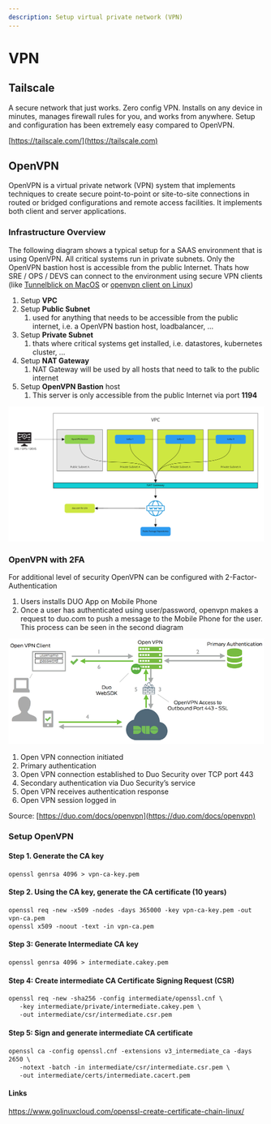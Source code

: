 ```yaml
---
description: Setup virtual private network (VPN)
---
```


# VPN

## Tailscale

A secure network that just works. Zero config VPN. Installs on any device in minutes, manages firewall rules for you, and works from anywhere. Setup and configuration has been extremely easy compared to OpenVPN.

[https://tailscale.com/](https://tailscale.com)

## OpenVPN

OpenVPN is a virtual private network (VPN) system that implements techniques to create secure point-to-point or site-to-site connections in routed or bridged configurations and remote access facilities. It implements both client and server applications.

### Infrastructure Overview

The following diagram shows a typical setup for a SAAS environment that is using OpenVPN. All critical systems run in private subnets. Only the OpenVPN bastion host is accessible from the public Internet. Thats how SRE / OPS / DEVS can connect to the environment using secure VPN clients (like [Tunnelblick on MacOS](https://tunnelblick.net/downloads.html) or [openvpn client on Linux](https://openvpn.net/cloud-docs/openvpn-3-client-for-linux/))

1. Setup **VPC**
2. Setup **Public Subnet**
   1. used for anything that needs to be accessible from the public internet, i.e. a OpenVPN bastion host, loadbalancer, ...
3. Setup **Private Subnet**
   1. thats where critical systems get installed, i.e. datastores, kubernetes cluster, ...
4. Setup **NAT Gateway**
   1. NAT Gateway will be used by all hosts that need to talk to the public internet
5. Setup **OpenVPN Bastion** host
   1. This server is only accessible from the public Internet via port **1194**

![](<../.gitbook/assets/image (2).png>)

### OpenVPN with 2FA

For additional level of security OpenVPN can be configured with 2-Factor-Authentication

1. Users installs DUO App on Mobile Phone
2. Once a user has authenticated using user/password, openvpn makes a request to duo.com to push a message to the Mobile Phone for the user. This process can be seen in the second diagram

![](<../.gitbook/assets/image (3).png>)

1. Open VPN connection initiated
2. Primary authentication
3. Open VPN connection established to Duo Security over TCP port 443
4. Secondary authentication via Duo Security’s service
5. Open VPN receives authentication response
6. Open VPN session logged in

Source: [https://duo.com/docs/openvpn](https://duo.com/docs/openvpn)

### Setup OpenVPN

#### Step 1. Generate the CA key

```
openssl genrsa 4096 > vpn-ca-key.pem
```

#### Step 2. Using the CA key, generate the CA certificate (10 years)

```
openssl req -new -x509 -nodes -days 365000 -key vpn-ca-key.pem -out vpn-ca.pem
openssl x509 -noout -text -in vpn-ca.pem
```

#### Step 3: Generate Intermediate CA key

```
openssl genrsa 4096 > intermediate.cakey.pem
```

#### Step 4: Create intermediate CA Certificate Signing Request (CSR)

```
openssl req -new -sha256 -config intermediate/openssl.cnf \
   -key intermediate/private/intermediate.cakey.pem \
   -out intermediate/csr/intermediate.csr.pem
```

#### Step 5: Sign and generate intermediate CA certificate

```
openssl ca -config openssl.cnf -extensions v3_intermediate_ca -days 2650 \
   -notext -batch -in intermediate/csr/intermediate.csr.pem \
   -out intermediate/certs/intermediate.cacert.pem
```

#### Links

https://www.golinuxcloud.com/openssl-create-certificate-chain-linux/
